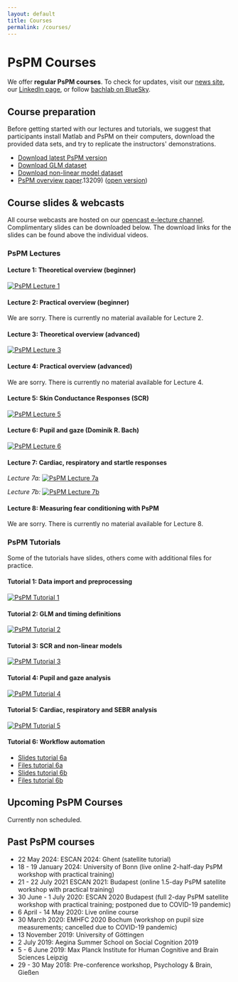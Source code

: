 ```yaml
---
layout: default
title: Courses
permalink: /courses/
---
```


# PsPM Courses 


We offer **regular PsPM courses**. To check for updates, visit our [news site](https://bachlab.github.io/PsPM/news/), our [LinkedIn page](https://de.linkedin.com/company/caian-uni-bonn), or follow [bachlab on BlueSky](https://bsky.app/profile/bachlab.bsky.social).


## Course preparation
Before getting started with our lectures and tutorials, we suggest that participants install Matlab and PsPM on their computers, download the provided data sets, and try to replicate the instructors' demonstrations. 

* [Download latest PsPM version](https://bachlab.github.io/PsPM/software/)
* [Download GLM dataset](https://github.com/bachlab/PsPM-tutorial-datasets/releases/download/tutorial-datasets/Tutorial_dataset_GLM.zip)
* [Download non-linear model dataset](https://github.com/bachlab/PsPM-tutorial-datasets/releases/download/tutorial-datasets/Tutorial_dataset_DCM.zip)
* [PsPM overview paper](https://doi.org/10.1111/psyp).13209)                                                                                                                                                                                                                                                                                                                                                                                                                                                                                                                                                                                                                                                                                                                                                                                                                                                                                                                                                                  ([open version](https://discovery.ucl.ac.uk/id/eprint/10070115/))



## Course slides & webcasts

All course webcasts are hosted on our [opencast e-lecture channel](https://electure.uni-bonn.de/engage/ui/index.html?e=1&p=1&epFrom=2ba1b253-ff81-4bd6-bf6e-624ad850bce1). Complimentary slides can be downloaded below. The download links for the slides can be found above the individual videos.


### PsPM Lectures 

#### **Lecture 1: Theoretical overview (beginner)** 

[![PsPM Lecture 1](https://www.caian.uni-bonn.de/media/pspm-lecture-1_small.jpg)](https://electure.uni-bonn.de/paella7/ui/watch.html?id=a256bf0a-3c51-4bcf-bf6f-45b6f1013613)


#### **Lecture 2: Practical overview (beginner)** 
We are sorry. There is currently no material available for Lecture 2.


#### **Lecture 3: Theoretical overview (advanced)** 

[![PsPM Lecture 3](https://www.caian.uni-bonn.de/media/pspm-lecture-3_small.jpg)](https://electure.uni-bonn.de/paella7/ui/watch.html?id=99bbede5-f3a2-4993-8af0-0493f5dc11ab)


#### **Lecture 4: Practical overview (advanced)** 
We are sorry. There is currently no material available for Lecture 4.


#### **Lecture 5: Skin Conductance Responses (SCR)** 

[![PsPM Lecture 5](https://www.caian.uni-bonn.de/media/pspm-lecture-5_small.jpg)](https://electure.uni-bonn.de/paella7/ui/watch.html?id=9710ce99-a74f-4073-aa8c-8edd400d1570)


#### **Lecture 6: Pupil and gaze** (Dominik R. Bach)

[![PsPM Lecture 6](https://www.caian.uni-bonn.de/media/pspm-lecture-6_small.jpg)](https://electure.uni-bonn.de/paella7/ui/watch.html?id=bd2ed4fb-14ed-4e71-b32e-c3098912ac29)


#### **Lecture 7: Cardiac, respiratory and startle responses** 
*Lecture 7a:* 
[![PsPM Lecture 7a](https://www.caian.uni-bonn.de/media/pspm-lecture-7a_small.jpg)](https://electure.uni-bonn.de/paella7/ui/watch.html?id=9bdf9373-fdb8-4b59-8a45-69263e715cc5)

*Lecture 7b:* 
[![PsPM Lecture 7b](https://www.caian.uni-bonn.de/media/pspm-lecture-7b_small.jpg)](https://electure.uni-bonn.de/paella7/ui/watch.html?id=a98b09d2-571f-4b9f-a6d9-f579f3bb8eec)     


#### **Lecture 8: Measuring fear conditioning with PsPM**
We are sorry. There is currently no material available for Lecture 8.



### PsPM Tutorials
Some of the tutorials have slides, others come with additional files for practice. 

#### **Tutorial 1: Data import and preprocessing**
[![PsPM Tutorial 1](https://www.caian.uni-bonn.de/media/pspm-tutorial-1_small.jpg)](https://electure.uni-bonn.de/paella7/ui/watch.html?id=99dbec06-b744-4461-8e70-131ce687a9b4)


#### **Tutorial 2: GLM and timing definitions** 
[![PsPM Tutorial 2](https://www.caian.uni-bonn.de/media/pspm-tutorial-2_small.jpg)](https://electure.uni-bonn.de/paella7/ui/watch.html?id=e803118a-77c8-4f31-8744-c03b23bef6dc)


#### **Tutorial 3: SCR and non-linear models** 
[![PsPM Tutorial 3](https://www.caian.uni-bonn.de/media/pspm-tutorial-3_small.jpg)](https://electure.uni-bonn.de/paella7/ui/watch.html?id=a310e31a-010b-4ebb-9076-daf15d3bf2f0)


#### **Tutorial 4: Pupil and gaze analysis** 
[![PsPM Tutorial 4](https://www.caian.uni-bonn.de/media/pspm-tutorial-4_small.jpg)](https://electure.uni-bonn.de/paella7/ui/watch.html?id=c15a44c7-7e04-4b7b-a0df-fa2e7b565739)   


#### **Tutorial 5: Cardiac, respiratory and SEBR analysis** 
[![PsPM Tutorial 5](https://www.caian.uni-bonn.de/media/pspm-tutorial-5_small.jpg)](https://electure.uni-bonn.de/paella7/ui/watch.html?id=a98b09d2-571f-4b9f-a6d9-f579f3bb8eec)


#### **Tutorial 6: Workflow automation** 
* [Slides tutorial 6a](https://docs.google.com/presentation/d/1LsaEB3MozxvxJVSfZUQdXBhJ6BjEkqLeFf_0nZiD4Zc/edit?usp=sharing)
* [Files tutorial 6a](https://drive.google.com/open?id=1na1wGlCaDZLreLtEi1iEj1Y5Glqd4mFP)  
* [Slides tutorial 6b](https://docs.google.com/presentation/d/1YuNKejeTsCrpURCYGjCTf0_m62dsVh9Z9xu05JRnpfw/edit?usp=sharing)
* [Files tutorial 6b](https://drive.google.com/open?id=1g5Wnmu1ghUtNWo9vMWv52WTL4qNi8N88)  



## Upcoming PsPM Courses
Currently non scheduled.    



## Past PsPM courses

-   22 May 2024: ESCAN 2024: Ghent (satellite tutorial)  
-   18 - 19 January 2024: University of Bonn (live online 2-half-day PsPM workshop with practical training)
-   21 - 22 July 2021 ESCAN 2021: Budapest (online 1.5-day PsPM satellite workshop with practical training)
-   30 June - 1 July 2020: ESCAN 2020 Budapest (full 2-day PsPM satellite workshop with practical training; postponed due to COVID-19 pandemic)
-   6 April - 14 May 2020: Live online course 
-   30 March 2020: EMHFC 2020 Bochum (workshop on pupil size measurements; cancelled due to COVID-19 pandemic)
-   13 November 2019: University of Göttingen
-   2 July 2019: Aegina Summer School on Social Cognition 2019
-   5 - 6 June 2019: Max Planck Institute for Human Cognitive and Brain Sciences Leipzig
-   29 - 30 May 2018: Pre-conference workshop, Psychology & Brain, Gießen